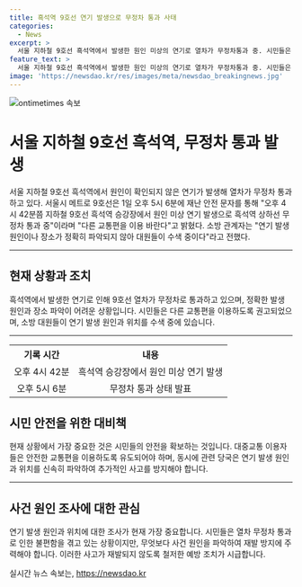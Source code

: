 ```yaml
---
title: 흑석역 9호선 연기 발생으로 무정차 통과 사태
categories:
  - News
excerpt: >
  서울 지하철 9호선 흑석역에서 발생한 원인 미상의 연기로 열차가 무정차통과 중. 시민들은 안전을 위해 다른 교통편 이용을 권고받았으며, 소방대원들은 연기 발생 원인과 장소를 파악하기 위해 수색 중. (150자)
feature_text: >
  서울 지하철 9호선 흑석역에서 발생한 원인 미상의 연기로 열차가 무정차통과 중. 시민들은 안전을 위해 다른 교통편 이용을 권고받았으며, 소방대원들은 연기 발생 원인과 장소를 파악하기 위해 수색 중. (150자)
image: 'https://newsdao.kr/res/images/meta/newsdao_breakingnews.jpg'
---
```


<p><img src="https://newsdao.kr/res/images/meta/newsdao_breakingnews.jpg" alt="ontimetimes 속보" /></p>

<h1>서울 지하철 9호선 흑석역, 무정차 통과 발생</h1>

<p data-ke-size="size16">서울 지하철 9호선 흑석역에서 원인이 확인되지 않은 연기가 발생해 열차가 무정차 통과하고 있다. 서울시 메트로 9호선은 1일 오후 5시 6분에 재난 안전 문자를 통해 "오후 4시 42분쯤 지하철 9호선 흑석역 승강장에서 원인 미상 연기 발생으로 흑석역 상하선 무정차 통과 중"이라며 "다른 교통편을 이용 바란다"고 밝혔다. 소방 관계자는 "연기 발생 원인이나 장소가 정확히 파악되지 않아 대원들이 수색 중이다"라고 전했다.</p>

<hr>

<h2 data-ke-size="size26">현재 상황과 조치</h2>

<p data-ke-size="size16">흑석역에서 발생한 연기로 인해 9호선 열차가 무정차로 통과하고 있으며, 정확한 발생 원인과 장소 파악이 어려운 상황입니다. 시민들은 다른 교통편을 이용하도록 권고되었으며, 소방 대원들이 연기 발생 원인과 위치를 수색 중에 있습니다.</p>

<hr>

<table>
  <tr>
    <th>기록 시간</th>
    <th>내용</th>
  </tr>
  <tr>
    <td style="text-align: center; height: 17px;">오후 4시 42분</td>
    <td style="text-align: center; height: 17px;">흑석역 승강장에서 원인 미상 연기 발생</td>
  </tr>
  <tr>
    <td style="text-align: center; height: 17px;">오후 5시 6분</td>
    <td style="text-align: center; height: 17px;">무정차 통과 상태 발표</td>
  </tr>
</table>

<h2 data-ke-size="size26">시민 안전을 위한 대비책</h2>

<p data-ke-size="size16">현재 상황에서 가장 중요한 것은 시민들의 안전을 확보하는 것입니다. 대중교통 이용자들은 안전한 교통편을 이용하도록 유도되어야 하며, 동시에 관련 당국은 연기 발생 원인과 위치를 신속히 파악하여 추가적인 사고를 방지해야 합니다.</p>

<hr>

<h2 data-ke-size="size26">사건 원인 조사에 대한 관심</h2>

<p data-ke-size="size16">연기 발생 원인과 위치에 대한 조사가 현재 가장 중요합니다. 시민들은 열차 무정차 통과로 인한 불편함을 겪고 있는 상황이지만, 무엇보다 사건 원인을 파악하여 재발 방지에 주력해야 합니다. 이러한 사고가 재발되지 않도록 철저한 예방 조치가 시급합니다.</p>
실시간 뉴스 속보는, <a href="https://newsdao.kr" rel="dofollow">https://newsdao.kr</a>


